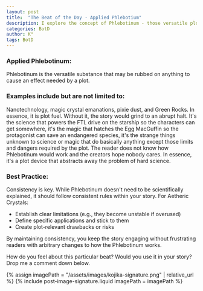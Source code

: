 ```yaml
---
layout: post
title:  "The Beat of the Day - Applied Phlebotium"
description: I explore the concept of Phlebotinum - those versatile plot devices like nanotechnology or magic crystals that help move stories forward without getting bogged down in hard science explanations. While these elements don't need rigorous scientific justification, I emphasize the importance of establishing consistent rules and limitations within your story world to maintain reader engagement. Whether it's Aetheric Crystals or Green Rocks, these tools can serve as effective plot fuel when used thoughtfully and consistently.
categories: BotD
author: K°
tags: BotD
---
```


### Applied Phlebotinum:
Phlebotinum is the versatile substance that may be rubbed on anything to cause an effect needed by a plot.

### Examples include but are not limited to:
Nanotechnology, magic crystal emanations, pixie dust, and Green Rocks. In essence, it is plot fuel. Without it, the story would grind to an abrupt halt. It's the science that powers the FTL drive on the starship so the characters can get somewhere, it's the magic that hatches the Egg MacGuffin so the protagonist can save an endangered species, it's the strange things unknown to science or magic that do basically anything except those limits and dangers required by the plot. The reader does not know how Phlebotinum would work and the creators hope nobody cares. In essence, it's a plot device that abstracts away the problem of hard science.

### Best Practice:
Consistency is key. While Phlebotinum doesn't need to be scientifically explained, it should follow consistent rules within your story. For Aetheric Crystals:

* Establish clear limitations (e.g., they become unstable if overused)
* Define specific applications and stick to them
* Create plot-relevant drawbacks or risks

By maintaining consistency, you keep the story engaging without frustrating readers with arbitrary changes to how the Phlebotinum works.

How do you feel about this particular beat? Would you use it in your story? Drop me a comment down below.

<!-- signature -->
{% assign imagePath = "/assets/images/kojika-signature.png" | relative_url %}
{% include post-image-signature.liquid imagePath = imagePath %}
